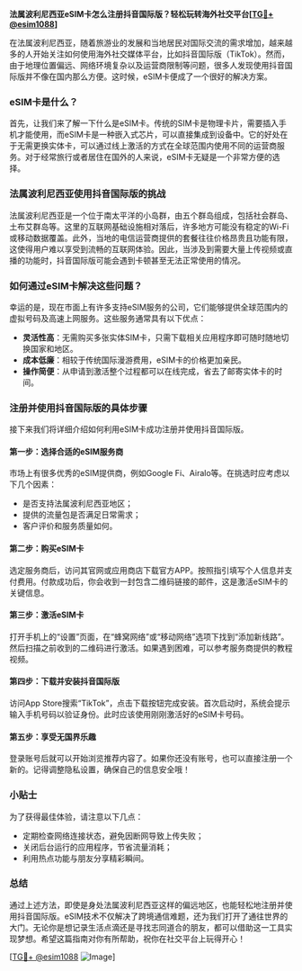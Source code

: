**法属波利尼西亚eSIM卡怎么注册抖音国际版？轻松玩转海外社交平台[[TG💪+ @esim1088](https://t.me/s/esim1088)]**

在法属波利尼西亚，随着旅游业的发展和当地居民对国际交流的需求增加，越来越多的人开始关注如何使用海外社交媒体平台，比如抖音国际版（TikTok）。然而，由于地理位置偏远、网络环境复杂以及运营商限制等问题，很多人发现使用抖音国际版并不像在国内那么方便。这时候，eSIM卡便成了一个很好的解决方案。

### eSIM卡是什么？

首先，让我们来了解一下什么是eSIM卡。传统的SIM卡是物理卡片，需要插入手机才能使用，而eSIM卡是一种嵌入式芯片，可以直接集成到设备中。它的好处在于无需更换实体卡，可以通过线上激活的方式在全球范围内使用不同的运营商服务。对于经常旅行或者居住在国外的人来说，eSIM卡无疑是一个非常方便的选择。

### 法属波利尼西亚使用抖音国际版的挑战

法属波利尼西亚是一个位于南太平洋的小岛群，由五个群岛组成，包括社会群岛、土布艾群岛等。这里的互联网基础设施相对落后，许多地方可能没有稳定的Wi-Fi或移动数据覆盖。此外，当地的电信运营商提供的套餐往往价格昂贵且功能有限，这使得用户难以享受到流畅的互联网体验。因此，当涉及到需要大量上传视频或直播的功能时，抖音国际版可能会遇到卡顿甚至无法正常使用的情况。

### 如何通过eSIM卡解决这些问题？

幸运的是，现在市面上有许多支持eSIM服务的公司，它们能够提供全球范围内的虚拟号码及高速上网服务。这些服务通常具有以下优点：

- **灵活性高**：无需购买多张实体SIM卡，只需下载相关应用程序即可随时随地切换国家和地区。
- **成本低廉**：相较于传统国际漫游费用，eSIM卡的价格更加亲民。
- **操作简便**：从申请到激活整个过程都可以在线完成，省去了邮寄实体卡的时间。

### 注册并使用抖音国际版的具体步骤

接下来我们将详细介绍如何利用eSIM卡成功注册并使用抖音国际版。

#### 第一步：选择合适的eSIM服务商

市场上有很多优秀的eSIM提供商，例如Google Fi、Airalo等。在挑选时应考虑以下几个因素：
- 是否支持法属波利尼西亚地区；
- 提供的流量包是否满足日常需求；
- 客户评价和服务质量如何。

#### 第二步：购买eSIM卡

选定服务商后，访问其官网或应用商店下载官方APP。按照指引填写个人信息并支付费用。付款成功后，你会收到一封包含二维码链接的邮件，这是激活eSIM卡的关键信息。

#### 第三步：激活eSIM卡

打开手机上的“设置”页面，在“蜂窝网络”或“移动网络”选项下找到“添加新线路”。然后扫描之前收到的二维码进行激活。如果遇到困难，可以参考服务商提供的教程视频。

#### 第四步：下载并安装抖音国际版

访问App Store搜索“TikTok”，点击下载按钮完成安装。首次启动时，系统会提示输入手机号码以验证身份。此时应该使用刚刚激活好的eSIM卡号码。

#### 第五步：享受无国界乐趣

登录账号后就可以开始浏览推荐内容了。如果你还没有账号，也可以直接注册一个新的。记得调整隐私设置，确保自己的信息安全哦！

### 小贴士

为了获得最佳体验，请注意以下几点：
- 定期检查网络连接状态，避免因断网导致上传失败；
- 关闭后台运行的应用程序，节省流量消耗；
- 利用热点功能与朋友分享精彩瞬间。

### 总结

通过上述方法，即使是身处法属波利尼西亚这样的偏远地区，也能轻松地注册并使用抖音国际版。eSIM技术不仅解决了跨境通信难题，还为我们打开了通往世界的大门。无论你是想记录生活点滴还是寻找志同道合的朋友，都可以借助这一工具实现梦想。希望这篇指南对你有所帮助，祝你在社交平台上玩得开心！

[[TG💪+ @esim1088](https://t.me/s/esim1088) ![Image](https://i.postimg.cc/4NQfJmqS/Snipaste-2025-05-13-00-14-12.png)]